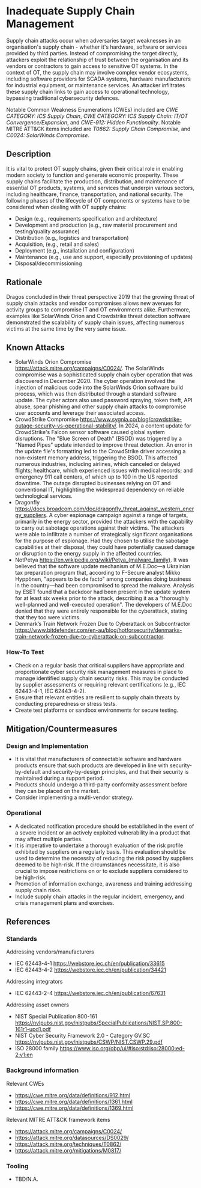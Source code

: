 # Inadequate Supply Chain Management

Supply chain attacks occur when adversaries target weaknesses in an organisation's supply chain - whether it's hardware, software or services provided by third parties. Instead of compromising the target directly, attackers exploit the relationship of trust between the organisation and its vendors or contractors to gain access to sensitive OT systems.
In the context of OT, the supply chain may involve complex vendor ecosystems, including software providers for SCADA systems, hardware manufacturers for industrial equipment, or maintenance services. An attacker infiltrates these supply chain links to gain access to operational technology, bypassing traditional cybersecurity defences.
 
Notable Common Weakness Enumerations (CWEs) included are *CWE CATEGORY: ICS Supply Chain*, *CWE CATEGORY: ICS Supply Chain: IT/OT Convergence/Expansion*, and *CWE-912: Hidden Functionality*. Notable MITRE ATT&CK items included are *T0862: Supply Chain Compromise*, and *C0024: SolarWinds Compromise*.

## Description

It is vital to protect OT supply chains, given their critical role in enabling modern society to function and generate economic prosperity. These supply chains facilitate the production, distribution, and maintenance of essential OT products, systems, and services that underpin various sectors, including healthcare, finance, transportation, and national security.
The following phases of the lifecycle of OT components or systems have to be considered when dealing with OT supply chains:

- Design (e.g., requirements specification and architecture)
- Development and production (e.g., raw material procurement and testing/quality assurance)
- Distribution (e.g., logistics and transportation)
- Acquisition, (e.g., retail and sales)
- Deployment (e.g., installation and configuration)
- Maintenance (e.g., use and support, especially provisioning of updates)
- Disposal/decommissioning

## Rationale

Dragos concluded in their threat perspective 2019 that the growing threat of supply chain attacks and vendor compromises allows new avenues for activity groups to 
compromise IT and OT environments alike. 
Furthermore, examples like SolarWinds Orion and Crowdstrike threat detection software demonstrated the scalability of supply chain issues, affecting numerous victims at the same time by the very same issue.


## Known Attacks

- SolarWinds Orion Compromise <https://attack.mitre.org/campaigns/C0024/>. The SolarWinds compromise was a sophisticated supply chain cyber operation that was discovered in December 2020. The cyber operation involved the injection of malicious code into the SolarWinds Orion software build process, which was then distributed through a standard software update. The cyber actors also used password spraying, token theft, API abuse, spear phishing and other supply chain attacks to compromise user accounts and leverage their associated access.
- CrowdStrike Compromise <https://www.sygnia.co/blog/crowdstrike-outage-security-vs-operational-stability/>. In 2024, a content update for CrowdStrike's Falcon sensor software caused global system disruptions. The "Blue Screen of Death" (BSOD) was triggered by a "Named Pipes" update intended to improve threat detection. An error in the update file's formatting led to the CrowdStrike driver accessing a non-existent memory address, triggering the BSOD. This affected numerous industries, including airlines, which canceled or delayed flights; healthcare, which experienced issues with medical records; and emergency 911 call centers, of which up to 100 in the US reported downtime. The outage disrupted businesses relying on OT and conventional IT, highlighting the widespread dependency on reliable technological services.
- Dragonfly <https://docs.broadcom.com/doc/dragonfly_threat_against_western_energy_suppliers>. A cyber espionage campaign against a range of targets, primarily in the energy sector, provided the attackers with the capability to carry out sabotage operations against their victims. The attackers were able to infiltrate a number of strategically significant organisations for the purpose of espionage. Had they chosen to utilise the sabotage capabilities at their disposal, they could have potentially caused damage or disruption to the energy supply in the affected countries.
- NotPetya <https://en.wikipedia.org/wiki/Petya_(malware_family)>. It was believed that the software update mechanism of M.E.Doc—a Ukrainian tax preparation program that, according to F-Secure analyst Mikko Hyppönen, "appears to be de facto" among companies doing business in the country—had been compromised to spread the malware. Analysis by ESET found that a backdoor had been present in the update system for at least six weeks prior to the attack, describing it as a "thoroughly well-planned and well-executed operation". The developers of M.E.Doc denied that they were entirely responsible for the cyberattack, stating that they too were victims.
- Denmark’s Train Network Frozen Due to Cyberattack on Subcontractor <https://www.bitdefender.com/en-au/blog/hotforsecurity/denmarks-train-network-frozen-due-to-cyberattack-on-subcontractor>.

### How-To Test

- Check on a regular basis that critical suppliers have appropriate and proportionate cyber security risk management measures in place to manage identified supply chain security risks. This may be conducted by supplier assessments or requiring relevant certifications (e.g., IEC 62443-4-1, IEC 62443-4-2).
- Ensure that relevant entities are resilient to supply chain threats by conducting preparedness or stress tests.
- Create test platforms or sandbox environments for secure testing.

## Mitigation/Countermeasures

### Design and Implementation

- It is vital that manufacturers of connectable software and hardware products ensure that such products are developed in line with security-by-default and security-by-design principles, and that their security is maintained during a support period.
- Products should undergo a third-party conformity assessment before they can be placed on the market.
- Consider implementing a multi-vendor strategy.

### Operational

- A dedicated notification procedure should be established in the event of a severe incident or an actively exploited vulnerability in a product that may affect multiple parties.
- It is imperative to undertake a thorough evaluation of the risk profile exhibited by suppliers on a regularly basis. This evaluation should be used to determine the necessity of reducing the risk posed by suppliers deemed to be high-risk. If the circumstances necessitate, it is also crucial to impose restrictions on or to exclude suppliers considered to be high-risk.
- Promotion of information exchange, awareness and training addressing supply chain risks.
- Include supply chain attacks in the regular incident, emergency, and crisis management plans and exercises.

## References

### Standards

Addressing vendors/manufacturers
- IEC 62443-4-1 <https://webstore.iec.ch/en/publication/33615>
- IEC 62443-4-2 <https://webstore.iec.ch/en/publication/34421>

Addressing integrators
- IEC 62443-2-4 <https://webstore.iec.ch/en/publication/67631>

Addressing asset owners
- NIST Special Publication 800-161 <https://nvlpubs.nist.gov/nistpubs/SpecialPublications/NIST.SP.800-161r1-upd1.pdf>
- NIST Cyber Security Framework 2.0 - Category GV.SC <https://nvlpubs.nist.gov/nistpubs/CSWP/NIST.CSWP.29.pdf>
- ISO 28000 family <https://www.iso.org/obp/ui/#iso:std:iso:28000:ed-2:v1:en>

### Background information

Relevant CWEs
- <https://cwe.mitre.org/data/definitions/912.html>
- <https://cwe.mitre.org/data/definitions/1361.html>
- <https://cwe.mitre.org/data/definitions/1369.html>

Relevant MITRE ATT&CK framework items
- <https://attack.mitre.org/campaigns/C0024/>
- <https://attack.mitre.org/datasources/DS0029/>
- <https://attack.mitre.org/techniques/T0862/>
- <https://attack.mitre.org/mitigations/M0817/>


### Tooling

- TBD/N.A.
